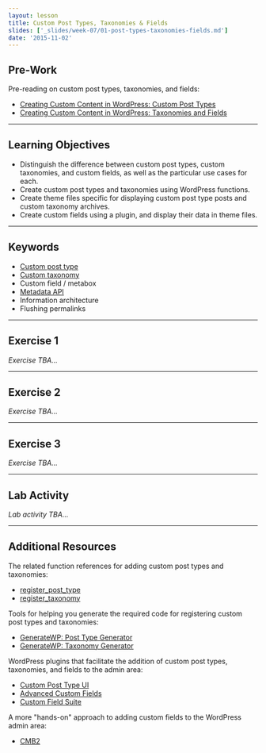 ```yaml
---
layout: lesson
title: Custom Post Types, Taxonomies & Fields
slides: ['_slides/week-07/01-post-types-taxonomies-fields.md']
date: '2015-11-02'
---
```


## Pre-Work

Pre-reading on custom post types, taxonomies, and fields:

- [Creating Custom Content in WordPress: Custom Post Types](http://premium.wpmudev.org/blog/creating-content-custom-post-types/)
- [Creating Custom Content in WordPress: Taxonomies and Fields](http://premium.wpmudev.org/blog/creating-content-taxonomies-and-fields/)

---

## Learning Objectives

- Distinguish the difference between custom post types, custom taxonomies, and custom fields, as well as the particular use cases for each.
- Create custom post types and taxonomies using WordPress functions.
- Create theme files specific for displaying custom post type posts and custom taxonomy archives.
- Create custom fields using a plugin, and display their data in theme files.

---

## Keywords

- [Custom post type](https://codex.wordpress.org/Post_Types)
- [Custom taxonomy](https://codex.wordpress.org/Taxonomies)
- Custom field / metabox
- [Metadata API](https://codex.wordpress.org/Metadata_API)
- Information architecture
- Flushing permalinks

---

## Exercise 1

*Exercise TBA...*

---

## Exercise 2

*Exercise TBA...*

---

## Exercise 3

*Exercise TBA...*

---

## Lab Activity

*Lab activity TBA...*

---

## Additional Resources

The related function references for adding custom post types and taxonomies:

- [register_post_type](https://codex.wordpress.org/Function_Reference/register_post_type)
- [register_taxonomy](https://codex.wordpress.org/Function_Reference/register_taxonomy)

Tools for helping you generate the required code for registering custom post types and taxonomies:

- [GenerateWP: Post Type Generator](https://generatewp.com/post-type/)
- [GenerateWP: Taxonomy Generator](https://generatewp.com/taxonomy/)

WordPress plugins that facilitate the addition of custom post types, taxonomies, and fields to the admin area:

- [Custom Post Type UI](https://wordpress.org/plugins/custom-post-type-ui/)
- [Advanced Custom Fields](https://en-ca.wordpress.org/plugins/advanced-custom-fields/)
- [Custom Field Suite](https://en-ca.wordpress.org/plugins/custom-field-suite/)

A more "hands-on" approach to adding custom fields to the WordPress admin area:

- [CMB2](https://github.com/WebDevStudios/cmb2)
